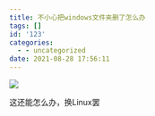 ```yaml
---
title: 不小心把windows文件夹删了怎么办
tags: []
id: '123'
categories:
  - - uncategorized
date: 2021-08-28 17:56:11
---
```


![](https://watchlezi-1302020253.cos.ap-nanjing.myqcloud.com/wp-content/uploads/2021/08/7b342e612ea846eb-274x1024.png)

这还能怎么办，换Linux罢